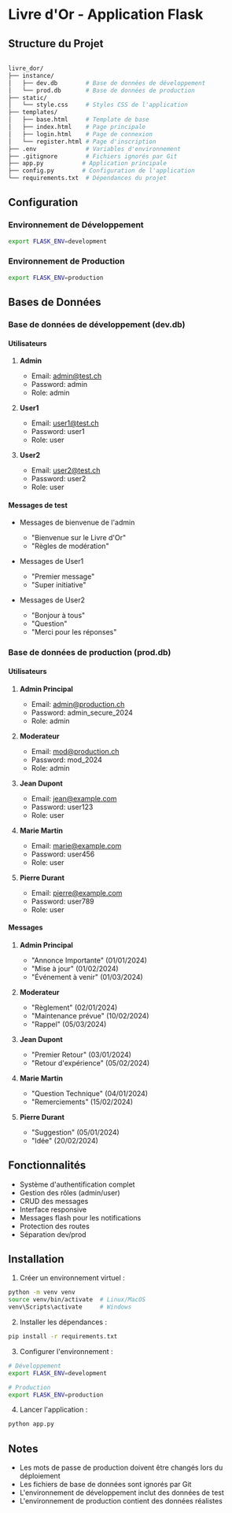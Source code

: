 # Livre d'Or - Application Flask

## Structure du Projet

```bash

livre_dor/
├── instance/
│   ├── dev.db        # Base de données de développement
│   └── prod.db       # Base de données de production
├── static/
│   └── style.css     # Styles CSS de l'application
├── templates/
│   ├── base.html     # Template de base
│   ├── index.html    # Page principale
│   ├── login.html    # Page de connexion
│   └── register.html # Page d'inscription
├── .env              # Variables d'environnement
├── .gitignore        # Fichiers ignorés par Git
├── app.py           # Application principale
├── config.py        # Configuration de l'application
└── requirements.txt  # Dépendances du projet

```

## Configuration

### Environnement de Développement
```bash
export FLASK_ENV=development
```

### Environnement de Production
```bash
export FLASK_ENV=production
```

## Bases de Données

### Base de données de développement (dev.db)

#### Utilisateurs
1. **Admin**
   - Email: admin@test.ch
   - Password: admin
   - Role: admin

2. **User1**
   - Email: user1@test.ch
   - Password: user1
   - Role: user

3. **User2**
   - Email: user2@test.ch
   - Password: user2
   - Role: user

#### Messages de test
- Messages de bienvenue de l'admin
  - "Bienvenue sur le Livre d'Or"
  - "Règles de modération"

- Messages de User1
  - "Premier message"
  - "Super initiative"

- Messages de User2
  - "Bonjour à tous"
  - "Question"
  - "Merci pour les réponses"

### Base de données de production (prod.db)

#### Utilisateurs
1. **Admin Principal**
   - Email: admin@production.ch
   - Password: admin_secure_2024
   - Role: admin

2. **Moderateur**
   - Email: mod@production.ch
   - Password: mod_2024
   - Role: admin

3. **Jean Dupont**
   - Email: jean@example.com
   - Password: user123
   - Role: user

4. **Marie Martin**
   - Email: marie@example.com
   - Password: user456
   - Role: user

5. **Pierre Durant**
   - Email: pierre@example.com
   - Password: user789
   - Role: user

#### Messages
1. **Admin Principal**
   - "Annonce Importante" (01/01/2024)
   - "Mise à jour" (01/02/2024)
   - "Événement à venir" (01/03/2024)

2. **Moderateur**
   - "Règlement" (02/01/2024)
   - "Maintenance prévue" (10/02/2024)
   - "Rappel" (05/03/2024)

3. **Jean Dupont**
   - "Premier Retour" (03/01/2024)
   - "Retour d'expérience" (05/02/2024)

4. **Marie Martin**
   - "Question Technique" (04/01/2024)
   - "Remerciements" (15/02/2024)

5. **Pierre Durant**
   - "Suggestion" (05/01/2024)
   - "Idée" (20/02/2024)

## Fonctionnalités

- Système d'authentification complet
- Gestion des rôles (admin/user)
- CRUD des messages
- Interface responsive
- Messages flash pour les notifications
- Protection des routes
- Séparation dev/prod

## Installation

1. Créer un environnement virtuel :
```bash
python -m venv venv
source venv/bin/activate  # Linux/MacOS
venv\Scripts\activate     # Windows
```

2. Installer les dépendances :
```bash
pip install -r requirements.txt
```

3. Configurer l'environnement :
```bash
# Développement
export FLASK_ENV=development

# Production
export FLASK_ENV=production
```

4. Lancer l'application :
```bash
python app.py
```

## Notes
- Les mots de passe de production doivent être changés lors du déploiement
- Les fichiers de base de données sont ignorés par Git
- L'environnement de développement inclut des données de test
- L'environnement de production contient des données réalistes
